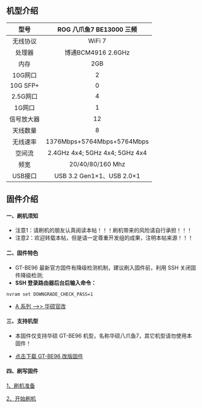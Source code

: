 ## 机型介绍

| 型号 | ROG 八爪鱼7 BE13000 三频 |
|:--:|:--:|
| 无线协议 | WiFi 7 | 
| 处理器 | 博通BCM4916 2.6GHz | 
| 内存 | 2GB | 
| 10G网口 | 2 | 
| 10G SFP+ | 0 | 
| 2.5G网口 | 4 | 
| 1G网口 | 1 | 
| 信号放大器 | 12 | 
| 天线数量 | 8 | 
| 无线速率 | 1376Mbps+5764Mbps+5764Mbps | 
| 空间流 | 2.4GHz 4x4; 5GHz 4x4; 5GHz 4x4 | 
| 频宽 | 20/40/80/160 Mhz | 
| USB接口 | USB 3.2 Gen1×1、USB 2.0×1 | 


## 固件介绍
#### 一、刷机须知
* 注意1：请刷机的朋友认真阅读本帖！！！刷机带来的风险请自行承担！！！
* 注意2：欢迎转载本帖，但是请一定尊重开发组的成果，注明本帖来源！！！

#### 二、固件特色
* GT-BE96 最新官方固件有降级检测机制，建议刷入固件前，利用 SSH 关闭固件降级检测;
* **SSH 登录路由器后台后输入命令：**
```
nvram set DOWNGRADE_CHECK_PASS=1
```

* [A 系列 ——>> 华硕官改](/zh/guide/asus/firmware-a.md)

#### 三、支持机型
* 本固件仅支持华硕 GT-BE96 机型，名称华硕八爪鱼7，其它机型请勿使用本固件！

* [点击下载 GT-BE96 改版固件](https://www.asusgo.com/firmware/download?devicename=gt-be96&firmware=asus_official)

#### 四、刷写固件

[1、刷机准备](/zh/guide/asus/flash/flash_prepare.html) 

[2、开始刷机](/zh/guide/asus/flash/flash_start.html) 